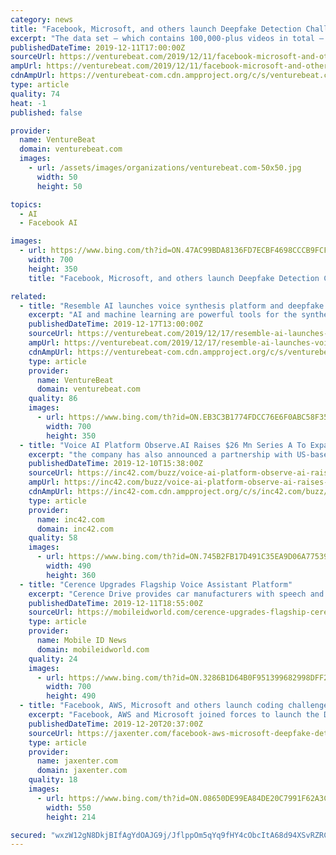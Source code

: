 ```yaml
---
category: news
title: "Facebook, Microsoft, and others launch Deepfake Detection Challenge"
excerpt: "The data set — which contains 100,000-plus videos in total — was tested through a targeted technical working session in October at the International Conference on Computer Vision, said Facebook AI Research Manager Christian Ferrer. It doesn’t include any user data and it features only participants who’ve entered into usage agreements so ..."
publishedDateTime: 2019-12-11T17:00:00Z
sourceUrl: https://venturebeat.com/2019/12/11/facebook-microsoft-and-others-launch-deepfake-detection-challenge/
ampUrl: https://venturebeat.com/2019/12/11/facebook-microsoft-and-others-launch-deepfake-detection-challenge/amp/
cdnAmpUrl: https://venturebeat-com.cdn.ampproject.org/c/s/venturebeat.com/2019/12/11/facebook-microsoft-and-others-launch-deepfake-detection-challenge/amp/
type: article
quality: 74
heat: -1
published: false

provider:
  name: VentureBeat
  domain: venturebeat.com
  images:
    - url: /assets/images/organizations/venturebeat.com-50x50.jpg
      width: 50
      height: 50

topics:
  - AI
  - Facebook AI

images:
  - url: https://www.bing.com/th?id=ON.47AC99BDA8136FD7ECBF4698CCCB9FCF
    width: 700
    height: 350
    title: "Facebook, Microsoft, and others launch Deepfake Detection Challenge"

related:
  - title: "Resemble AI launches voice synthesis platform and deepfake detection tool"
    excerpt: "AI and machine learning are powerful tools for the synthesis of speech. As countless studies have demonstrated, only a few minutes — and in the case of state-of-the-art models, a few seconds — are required to imitate a subject’s prosody and intonation with precision. Baidu’s latest Deep Voice service can clone a voice with just 3.7 ..."
    publishedDateTime: 2019-12-17T13:00:00Z
    sourceUrl: https://venturebeat.com/2019/12/17/resemble-ai-launches-voice-synthesis-platform-and-deepfake-detection-tool/
    ampUrl: https://venturebeat.com/2019/12/17/resemble-ai-launches-voice-synthesis-platform-and-deepfake-detection-tool/amp/
    cdnAmpUrl: https://venturebeat-com.cdn.ampproject.org/c/s/venturebeat.com/2019/12/17/resemble-ai-launches-voice-synthesis-platform-and-deepfake-detection-tool/amp/
    type: article
    provider:
      name: VentureBeat
      domain: venturebeat.com
    quality: 86
    images:
      - url: https://www.bing.com/th?id=ON.EB3C3B1774FDCC76E6F0ABC58F35821B
        width: 700
        height: 350
  - title: "Voice AI Platform Observe.AI Raises $26 Mn Series A To Expand Operations"
    excerpt: "the company has also announced a partnership with US-based tech giant Microsoft to bring AI-powered coaching and conversational insights to clients of both the companies through Microsoft’s Azure marketplace. Swapnil Jain, CEO and cofounder of Observe.AI said that today’s customer service agents have a unique ability to emotionally connect ..."
    publishedDateTime: 2019-12-10T15:38:00Z
    sourceUrl: https://inc42.com/buzz/voice-ai-platform-observe-ai-raises-26-mn-series-a-to-expand-operations/
    ampUrl: https://inc42.com/buzz/voice-ai-platform-observe-ai-raises-26-mn-series-a-to-expand-operations/amp/
    cdnAmpUrl: https://inc42-com.cdn.ampproject.org/c/s/inc42.com/buzz/voice-ai-platform-observe-ai-raises-26-mn-series-a-to-expand-operations/amp/
    type: article
    provider:
      name: inc42.com
      domain: inc42.com
    quality: 58
    images:
      - url: https://www.bing.com/th?id=ON.745B2FB17D491C35EA9D06A77539B52E
        width: 490
        height: 360
  - title: "Cerence Upgrades Flagship Voice Assistant Platform"
    excerpt: "Cerence Drive provides car manufacturers with speech and voice recognition tech that can serve as a foundation for cloud-based and embedded conversational assistants. The latest iteration of the platform makes improvements to the company’s natural language understanding (NLU) engine, which is built on one central technology stack and is ..."
    publishedDateTime: 2019-12-11T18:55:00Z
    sourceUrl: https://mobileidworld.com/cerence-upgrades-flagship-cerence-drive-voice-assistant-platform-121107/
    type: article
    provider:
      name: Mobile ID News
      domain: mobileidworld.com
    quality: 24
    images:
      - url: https://www.bing.com/th?id=ON.3286B1D64B0F951399682998DFF2CFC8
        width: 700
        height: 490
  - title: "Facebook, AWS, Microsoft and others launch coding challenge for deepfake detection"
    excerpt: "Facebook, AWS and Microsoft joined forces to launch the Deepfake Detection Challenge (DFDC) that should encourage developers to research this issue. Winners can receive up to $500,000 ... on Neural Information Processing Systems), Dec 8-14, 2019. Deepfakes are AI-generated videos that can falsely depict people saying or doing things that ..."
    publishedDateTime: 2019-12-20T20:37:00Z
    sourceUrl: https://jaxenter.com/facebook-aws-microsoft-deepfake-detection-challenge-165930.html
    type: article
    provider:
      name: jaxenter.com
      domain: jaxenter.com
    quality: 18
    images:
      - url: https://www.bing.com/th?id=ON.08650DE99EA84DE20C7991F62A3CA8DB
        width: 550
        height: 214

secured: "wxzW12gN8DkjBIfAgYdOAJG9j/JflppOm5qYq9fHY4cObcItA68d94XSvRZRCk/LC+0uGGy2KIkk0VjMAmQlDzXifIU31ZfzDcfNqeqXusmZzsRECUnyQxF8EXrD+7VXOroPANSCI8t456FywgXXsLE/RPO0KvhdWc4IhrII9zIswZYqWUsEaKanOm29V7Tl9WWQXd+DqqjFUggdBRRRlEhi0nuYcLB2PhT5U7vF0OaaGp5k2wt/H2HDoaq65uf9yTajqrdNpElGvGbckWYT6Q==;uui6en8Zzrlyy7xJqYpVaQ=="
---
```


